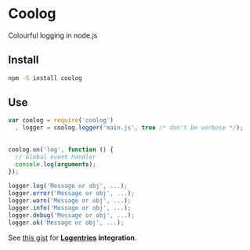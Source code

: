 Coolog
======

Colourful logging in node.js


## Install ##

```bash
npm -S install coolog
```


## Use ##

```js
var coolog = require('coolog')
  , logger = coolog.logger('main.js', true /* don't be verbose */);
  
  
coolog.on('log', function () {
  // Global event handler
  console.log(arguments);
});
  
logger.log('Message or obj', ...);
logger.error('Message or obj', ...);
logger.warn('Message or obj', ...);
logger.info('Message or obj', ...);
logger.debug('Message or obj', ...);
logger.ok('Message or obj', ...);
```


See [this gist](https://gist.github.com/lusentis/5957823) for **[Logentries](http://logentries.com) integration**.
